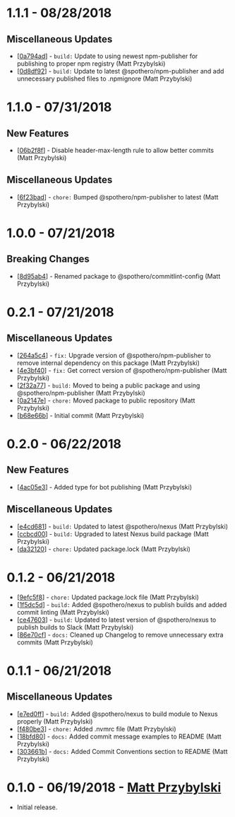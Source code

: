 # 1.1.1 - 08/28/2018

## Miscellaneous Updates
* [[0a794ad](https://github.com/spothero/commitlint-config/commit/0a794ad)] - `build:` Update to using newest npm-publisher for publishing to proper npm registry (Matt Przybylski)
* [[0d8df92](https://github.com/spothero/commitlint-config/commit/0d8df92)] - `build:` Update to latest @spothero/npm-publisher and add unnecessary published files to .npmignore (Matt Przybylski)

# 1.1.0 - 07/31/2018
## New Features
* [[06b2f8f](https://github.com/spothero/commitlint-config/commit/06b2f8f)] - Disable header-max-length rule to allow better commits (Matt Przybylski)
## Miscellaneous Updates
* [[6f23bad](https://github.com/spothero/commitlint-config/commit/6f23bad)] - `chore:` Bumped @spothero/npm-publisher to latest (Matt Przybylski)

# 1.0.0 - 07/21/2018
## Breaking Changes
* [[8d95ab4](https://github.com/spothero/commitlint-config/commit/8d95ab4)] - Renamed package to @spothero/commitlint-config (Matt Przybylski)

# 0.2.1 - 07/21/2018
## Miscellaneous Updates
* [[264a5c4](https://github.com/spothero/commitlint-config/commit/264a5c4)] - `fix:` Upgrade version of @spothero/npm-publisher to remove internal dependency on this package (Matt Przybylski)
* [[4e3bf40](https://github.com/spothero/commitlint-config/commit/4e3bf40)] - `fix:` Get correct version of @spothero/npm-publisher (Matt Przybylski)
* [[2f32a77](https://github.com/spothero/commitlint-config/commit/2f32a77)] - `build:` Moved to being a public package and using @spothero/npm-publisher (Matt Przybylski)
* [[0a2147e](https://github.com/spothero/commitlint-config/commit/0a2147e)] - `chore:` Moved package to public repository (Matt Przybylski)
* [[b68e66b](https://github.com/spothero/commitlint-config/commit/b68e66b)] - Initial commit (Matt Przybylski)

# 0.2.0 - 06/22/2018
## New Features
* [[4ac05e3](https://github.com/spothero/fe-commitlint-config/commit/4ac05e3)] - Added type for bot publishing (Matt Przybylski)
## Miscellaneous Updates
* [[e4cd681](https://github.com/spothero/fe-commitlint-config/commit/e4cd681)] - `build:` Updated to latest @spothero/nexus (Matt Przybylski)
* [[ccbcd00](https://github.com/spothero/fe-commitlint-config/commit/ccbcd00)] - `build:` Upgraded to latest Nexus build package (Matt Przybylski)
* [[da32120](https://github.com/spothero/fe-commitlint-config/commit/da32120)] - `chore:` Updated package.lock (Matt Przybylski)

# 0.1.2 - 06/21/2018
* [[9efc5f8](https://github.com/spothero/fe-commitlint-config/commit/9efc5f8)] - `chore:` Updated package.lock file (Matt Przybylski)
* [[1f5dc5d](https://github.com/spothero/fe-commitlint-config/commit/1f5dc5d)] - `build:` Added @spothero/nexus to publish builds and added commit linting (Matt Przybylski)
* [[ce47603](https://github.com/spothero/fe-commitlint-config/commit/ce47603)] - `build:` Updated to latest version of @spothero/nexus to publish builds to Slack (Matt Przybylski)
* [[86e70cf](https://github.com/spothero/fe-commitlint-config/commit/86e70cf)] - `docs:` Cleaned up Changelog to remove unnecessary extra commits (Matt Przybylski)

# 0.1.1 - 06/21/2018
## Miscellaneous Updates
* [[e7ed0ff](https://github.com/spothero/fe-commitlint-config/commit/e7ed0ff)] - `build:` Added @spothero/nexus to build module to Nexus properly (Matt Przybylski)
* [[f480be3](https://github.com/spothero/fe-commitlint-config/commit/f480be3)] - `chore:` Added .nvmrc file (Matt Przybylski)
* [[18bfd80](https://github.com/spothero/fe-commitlint-config/commit/18bfd80)] - `docs:` Added commit message examples to README (Matt Przybylski)
* [[303661b](https://github.com/spothero/fe-commitlint-config/commit/303661b)] - `docs:` Added Commit Conventions section to README (Matt Przybylski)

# 0.1.0 - 06/19/2018 - [Matt Przybylski](mailto:mattp@spothero.com)
-   Initial release.
